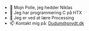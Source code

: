 - 👋 Mojn Polle, jeg hedder Niklas
- 👀 Jeg har programmering C på HTX
- 🌱 Jeg er ved at lære Processing
- 📫 Kontakt mig på: Dudum@snydt.dk

<!---
NiklasNN/NiklasNN is a ✨ special ✨ repository because its `README.md` (this file) appears on your GitHub profile.
You can click the Preview link to take a look at your changes.
--->

